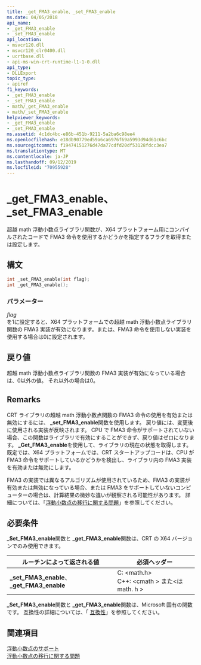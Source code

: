 ```yaml
---
title: _get_FMA3_enable、_set_FMA3_enable
ms.date: 04/05/2018
api_name:
- _get_FMA3_enable
- _set_FMA3_enable
api_location:
- msvcr120.dll
- msvcr120_clr0400.dll
- ucrtbase.dll
- api-ms-win-crt-runtime-l1-1-0.dll
api_type:
- DLLExport
topic_type:
- apiref
f1_keywords:
- _get_FMA3_enable
- _set_FMA3_enable
- math/_get_FMA3_enable
- math/_set_FMA3_enable
helpviewer_keywords:
- _get_FMA3_enable
- _set_FMA3_enable
ms.assetid: 4c1dc4bc-e86b-451b-9211-5a2ba6c98ee4
ms.openlocfilehash: e18db90779ed59a6ca6976f69a5993d94d61c6bc
ms.sourcegitcommit: f19474151276d47da77cdfd20df53128fdcc3ea7
ms.translationtype: MT
ms.contentlocale: ja-JP
ms.lasthandoff: 09/12/2019
ms.locfileid: "70955928"
---
```

# <a name="_get_fma3_enable-_set_fma3_enable"></a>_get_FMA3_enable、_set_FMA3_enable

超越 math 浮動小数点ライブラリ関数が、X64 プラットフォーム用にコンパイルされたコードで FMA3 命令を使用するかどうかを指定するフラグを取得または設定します。

## <a name="syntax"></a>構文

```C
int _set_FMA3_enable(int flag);
int _get_FMA3_enable();
```

### <a name="parameters"></a>パラメーター

*flag*<br/>
を1に設定すると、X64 プラットフォームでの超越 math 浮動小数点ライブラリ関数の FMA3 実装が有効になります。または、FMA3 命令を使用しない実装を使用する場合は0に設定されます。

## <a name="return-value"></a>戻り値

超越 math 浮動小数点ライブラリ関数の FMA3 実装が有効になっている場合は、0以外の値。 それ以外の場合は0。

## <a name="remarks"></a>Remarks

CRT ライブラリの超越 math 浮動小数点関数の FMA3 命令の使用を有効または無効にするには、 **_set_FMA3_enable**関数を使用します。 戻り値には、変更後に使用される実装が反映されます。 CPU で FMA3 命令がサポートされていない場合、この関数はライブラリで有効にすることができず、戻り値はゼロになります。 **_Get_FMA3_enable**を使用して、ライブラリの現在の状態を取得します。 既定では、X64 プラットフォームでは、CRT スタートアップコードは、CPU が FMA3 命令をサポートしているかどうかを検出し、ライブラリ内の FMA3 実装を有効または無効にします。

FMA3 の実装では異なるアルゴリズムが使用されているため、FMA3 の実装が有効または無効になっている場合、または FMA3 をサポートしていないコンピューターの場合は、計算結果の微妙な違いが観察される可能性があります。 詳細については、「[浮動小数点の移行に関する問題](../../porting/floating-point-migration-issues.md)」を参照してください。

## <a name="requirements"></a>必要条件

**_Set_FMA3_enable**関数と **_get_FMA3_enable**関数は、CRT の X64 バージョンでのみ使用できます。

|ルーチンによって返される値|必須ヘッダー|
|-------------|---------------------|
|**_set_FMA3_enable**、 **_get_FMA3_enable**| C: \<math.h><br />C++: \<cmath > また\<は math. h >|

**_Set_FMA3_enable**関数と **_get_FMA3_enable**関数は、Microsoft 固有の関数です。 互換性の詳細については、「 [互換性](../../c-runtime-library/compatibility.md)」を参照してください。

## <a name="see-also"></a>関連項目

[浮動小数点のサポート](../../c-runtime-library/floating-point-support.md)<br/>
[浮動小数点の移行に関する問題](../../porting/floating-point-migration-issues.md)<br/>
